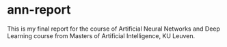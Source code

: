 # ann-report
This is my final report for the course of Artificial Neural Networks and Deep Learning course from Masters of Artificial Intelligence, KU Leuven.
